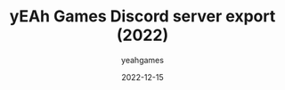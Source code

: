 ---
layout: artifact
featimg: //archive1.ynwk.org/c/artifacts/d/0003/png/1.png
title: yEAh Games Discord server export (2022)
date: 2022-12-15
author: yeahgames
categories: [Digital, Directory, HTML]
permalink: /artifacts/view/d/0003
link: https://artifacts.ynwk.org/artifacts/view/d/0003
serial: D0003
series:
 - Discord exports
submitter: nnillat
archivist: nnillat
items:
 - dir-1
 - png-1
adate: 2023-04-05
description: "A full export of the yEAh Games Discord server from December 2022. Includes media, messages, reactions, and more. Exports happen yearly"
location: archive1
status: complete
notes: "In directory 1, there are both folders and HTML files. The folders contain all the media (images, videos, etc.) from each channel. The HTML files embed the media into their appropriate messages and display everything in a styled format, similar to the Discord UI. Both the folders and HTML files are named after the channel ID (to get the channel ID, turn on developer mode and right click on a channel). Note that the folders are quite large, so downloading is not recommended."
keywords:  
 - discord
 - html
 - export
 - directory
---